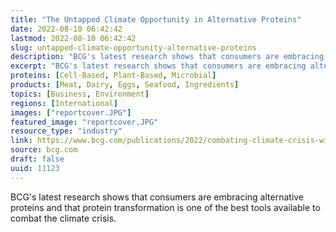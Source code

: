 ```yaml
---
title: "The Untapped Climate Opportunity in Alternative Proteins"
date: 2022-08-10 06:42:42
lastmod: 2022-08-10 06:42:42
slug: untapped-climate-opportunity-alternative-proteins
description: "BCG's latest research shows that consumers are embracing alternative proteins and that protein transformation is one of the best tools available to combat the climate crisis."
excerpt: "BCG's latest research shows that consumers are embracing alternative proteins and that protein transformation is one of the best tools available to combat the climate crisis."
proteins: [Cell-Based, Plant-Based, Microbial]
products: [Meat, Dairy, Eggs, Seafood, Ingredients]
topics: [Business, Environment]
regions: [International]
images: ["reportcover.JPG"]
featured_image: "reportcover.JPG"
resource_type: "industry"
link: https://www.bcg.com/publications/2022/combating-climate-crisis-with-alternative-protein
source: bcg.com
draft: false
uuid: 11123
---
```

BCG\'s latest research shows that consumers are embracing alternative
proteins and that protein transformation is one of the best tools
available to combat the climate crisis.
